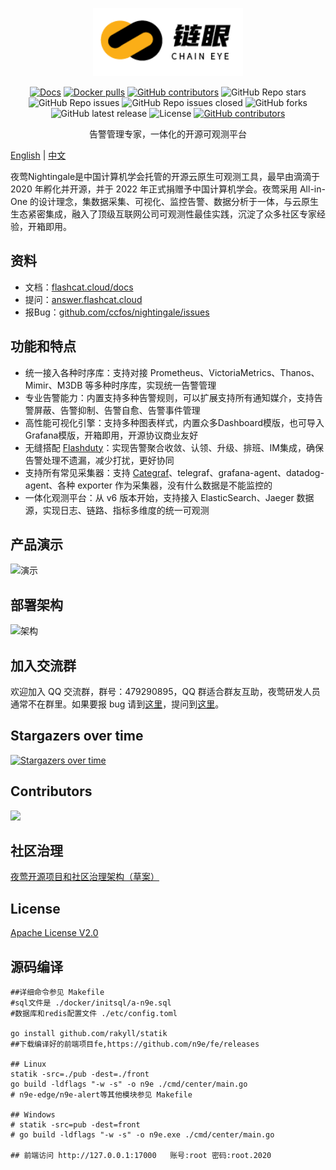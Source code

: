 <p align="center">
  <a href="https://github.com/ccfos/nightingale">
    <img src="doc/img/nightingale_logo_h.png" alt="nightingale - cloud native monitoring" width="240" /></a>
</p>

<p align="center">
<a href="https://flashcat.cloud/docs/">
  <img alt="Docs" src="https://img.shields.io/badge/docs-get%20started-brightgreen"/></a>
<a href="https://hub.docker.com/u/flashcatcloud">
  <img alt="Docker pulls" src="https://img.shields.io/docker/pulls/flashcatcloud/nightingale"/></a>
<a href="https://github.com/ccfos/nightingale/graphs/contributors">
  <img alt="GitHub contributors" src="https://img.shields.io/github/contributors-anon/ccfos/nightingale"/></a>
<img alt="GitHub Repo stars" src="https://img.shields.io/github/stars/ccfos/nightingale">
<br/><img alt="GitHub Repo issues" src="https://img.shields.io/github/issues/ccfos/nightingale">
<img alt="GitHub Repo issues closed" src="https://img.shields.io/github/issues-closed/ccfos/nightingale">
<img alt="GitHub forks" src="https://img.shields.io/github/forks/ccfos/nightingale">
<img alt="GitHub latest release" src="https://img.shields.io/github/v/release/ccfos/nightingale"/>
<img alt="License" src="https://img.shields.io/badge/license-Apache--2.0-blue"/>
<a href="https://n9e-talk.slack.com/">
  <img alt="GitHub contributors" src="https://img.shields.io/badge/join%20slack-%23n9e-brightgreen.svg"/></a>
</p>

<p align="center">
  告警管理专家，一体化的开源可观测平台
</p>

[English](./README_en.md) | [中文](./README.md)

夜莺Nightingale是中国计算机学会托管的开源云原生可观测工具，最早由滴滴于 2020 年孵化并开源，并于 2022 年正式捐赠予中国计算机学会。夜莺采用 All-in-One 的设计理念，集数据采集、可视化、监控告警、数据分析于一体，与云原生生态紧密集成，融入了顶级互联网公司可观测性最佳实践，沉淀了众多社区专家经验，开箱即用。

## 资料

- 文档：[flashcat.cloud/docs](https://flashcat.cloud/docs/)
- 提问：[answer.flashcat.cloud](https://answer.flashcat.cloud/)
- 报Bug：[github.com/ccfos/nightingale/issues](https://github.com/ccfos/nightingale/issues/new?assignees=&labels=kind%2Fbug&projects=&template=bug_report.yml)


## 功能和特点

- 统一接入各种时序库：支持对接 Prometheus、VictoriaMetrics、Thanos、Mimir、M3DB 等多种时序库，实现统一告警管理
- 专业告警能力：内置支持多种告警规则，可以扩展支持所有通知媒介，支持告警屏蔽、告警抑制、告警自愈、告警事件管理
- 高性能可视化引擎：支持多种图表样式，内置众多Dashboard模版，也可导入Grafana模版，开箱即用，开源协议商业友好
- 无缝搭配 [Flashduty](https://flashcat.cloud/product/flashcat-duty/)：实现告警聚合收敛、认领、升级、排班、IM集成，确保告警处理不遗漏，减少打扰，更好协同
- 支持所有常见采集器：支持 [Categraf](https://flashcat.cloud/product/categraf)、telegraf、grafana-agent、datadog-agent、各种 exporter 作为采集器，没有什么数据是不能监控的
- 一体化观测平台：从 v6 版本开始，支持接入 ElasticSearch、Jaeger 数据源，实现日志、链路、指标多维度的统一可观测


## 产品演示

![演示](doc/img/n9e-screenshot-gif-v6.gif)

## 部署架构

![架构](doc/img/n9e-arch-latest.png)

## 加入交流群

欢迎加入 QQ 交流群，群号：479290895，QQ 群适合群友互助，夜莺研发人员通常不在群里。如果要报 bug 请到[这里](https://github.com/ccfos/nightingale/issues/new?assignees=&labels=kind%2Fbug&projects=&template=bug_report.yml)，提问到[这里](https://answer.flashcat.cloud/)。

## Stargazers over time

[![Stargazers over time](https://api.star-history.com/svg?repos=ccfos/nightingale&type=Date)](https://star-history.com/#ccfos/nightingale&Date)


## Contributors
<a href="https://github.com/ccfos/nightingale/graphs/contributors">
  <img src="https://contrib.rocks/image?repo=ccfos/nightingale" />
</a>

## 社区治理
[夜莺开源项目和社区治理架构（草案）](./doc/community-governance.md)

## License
[Apache License V2.0](https://github.com/didi/nightingale/blob/main/LICENSE)

## 源码编译
```shell
##详细命令参见 Makefile
#sql文件是 ./docker/initsql/a-n9e.sql
#数据库和redis配置文件 ./etc/config.toml

go install github.com/rakyll/statik
##下载编译好的前端项目fe,https://github.com/n9e/fe/releases

## Linux
statik -src=./pub -dest=./front
go build -ldflags "-w -s" -o n9e ./cmd/center/main.go
# n9e-edge/n9e-alert等其他模块参见 Makefile

## Windows
# statik -src=pub -dest=front
# go build -ldflags "-w -s" -o n9e.exe ./cmd/center/main.go

## 前端访问 http://127.0.0.1:17000   账号:root 密码:root.2020
```
